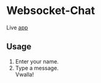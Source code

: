 # Websocket-Chat

Live [app](https://stormy-forest-07695.herokuapp.com/)

## Usage
1. Enter your name.
2. Type a message.  
Vwalla!

